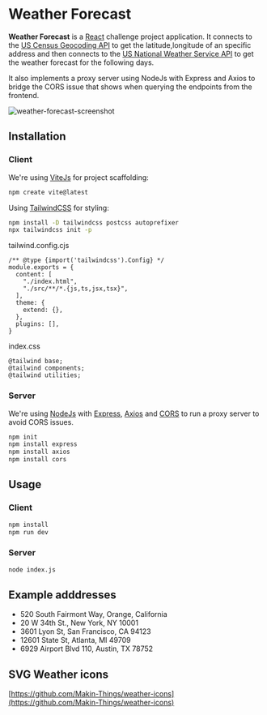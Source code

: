 # Weather Forecast

**Weather Forecast** is a [React](https://reactjs.org/) challenge project application. It connects to the [US Census Geocoding API](https://geocoding.geo.census.gov/geocoder/Geocoding_Services_API.pdf) to get the latitude,longitude of an specific address and then connects to the [US National Weather Service API](https://www.weather.gov/documentation/services-web-api) to get the weather forecast for the following days.

It also implements a proxy server using NodeJs with Express and Axios to bridge the CORS issue that shows when querying the endpoints from the frontend.

![weather-forecast-screenshot](https://user-images.githubusercontent.com/5141755/217128901-74018932-bf58-43a0-891c-bb5f2f63f13c.png)

## Installation

### Client

We're using [ViteJs](https://vitejs.dev/) for project scaffolding:

```bash
npm create vite@latest
```

Using [TailwindCSS](https://tailwindcss.com/) for styling:

```bash
npm install -D tailwindcss postcss autoprefixer
npx tailwindcss init -p
```

tailwind.config.cjs

```
/** @type {import('tailwindcss').Config} */
module.exports = {
  content: [
    "./index.html",
    "./src/**/*.{js,ts,jsx,tsx}",
  ],
  theme: {
    extend: {},
  },
  plugins: [],
}
```

index.css

```
@tailwind base;
@tailwind components;
@tailwind utilities;
```

### Server

We're using [NodeJs](https://nodejs.org) with [Express](https://expressjs.com/), [Axios](https://axios-http.com/) and [CORS](https://github.com/expressjs/cors#readme) to run a proxy server to avoid CORS issues.

```bash
npm init
npm install express
npm install axios
npm install cors
```

## Usage

### Client

```bash
npm install
npm run dev
```

### Server

```bash
node index.js
```

## Example adddresses

- 520 South Fairmont Way, Orange, California
- 20 W 34th St., New York, NY 10001
- 3601 Lyon St, San Francisco, CA 94123
- 12601 State St, Atlanta, MI 49709
- 6929 Airport Blvd 110, Austin, TX 78752

## SVG Weather icons

[https://github.com/Makin-Things/weather-icons](https://github.com/Makin-Things/weather-icons)

